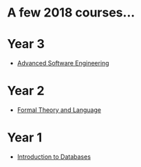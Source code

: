 # A few 2018 courses...

# Year 3
* [Advanced Software Engineering](courses/ase/)

# Year 2
* [Formal Theory and Language](courses/ftl/)

# Year 1
* [Introduction to Databases](courses/db/)
